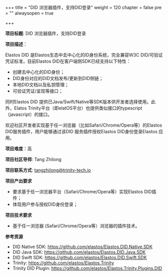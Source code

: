 +++
title = "DID 浏览器插件，支持DID登录"
weight = 120
chapter = false
pre = ""
alwaysopen = true

+++

**项目标题**: DID 浏览器插件，支持DID登录

**项目描述**：

Elastos DID 是Elastos生态中去中心化的ID身份系统，完全兼容W3C DID/可验证凭证标准，目前Elastos DID在客户端侧SDK已经支持以下特性：

- 创建去中心化的DID身份；
- DID身份对应的DID文档发布/更新到DID侧链；
- 本地DID文档以及私钥管理；
- 可验证凭证/呈现等接口；

同时Elastos DID 提供已Java/Swift/Native等SDK版本供开发者选择使用。此外，Elatos Trinity平台（即elatOS平台）也提供类似接口的typescript（javascript）的接口。

欢迎社区开发者实现基于任一浏览器（比如Safari/Chrome/Opera等）的Elastos DID服务插件，用户能够通过该DID 服务插件授权Elastos DID身份登录Elastos 应用。

**项目难度**：高

**项目社区导师**: Tang Zhilong

**项目联系方式**: tangzhilong@trinity-tech.io

**项目产出要求**

- 要求基于任一浏览器平台（Safari/Chrome/Opera等）实现Elastos DID插件；
- 体现用户参与授权DID身份登录；

**项目技术要求**

- 基于任一浏览器 (Safari/Chrome/Opera等）浏览器的插件技术。

**参考资源**

- DID Native SDK: https://github.com/elastos/Elastos.DID.Native.SDK
- DID Java SDK: https://github.com/elastos/Elastos.DID.Java.SDK
- DID Swift SDK: https://github.com/elastos/Elastos.DID.Swift.SDK
- Trinity: https://github.com/elastos/Elastos.Trinity
- Trinity DID Plugin: https://github.com/elastos/Elastos.Trinity.Plugins.DID